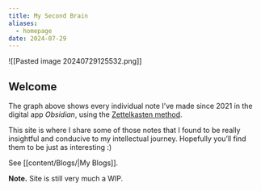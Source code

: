 ```yaml
---
title: My Second Brain
aliases:
  - homepage
date: 2024-07-29
---
```

![[Pasted image 20240729125532.png]]

## Welcome

The graph above shows every individual note I’ve made since 2021 in the digital app *Obsidian*, using the [Zettelkasten method](https://en.wikipedia.org/wiki/Zettelkasten). 

This site is where I share some of those notes that I found to be really insightful and conducive to my intellectual journey. Hopefully you’ll find them to be just as interesting :)

See [[content/Blogs/|My Blogs]].

**Note.** Site is still very much a WIP.